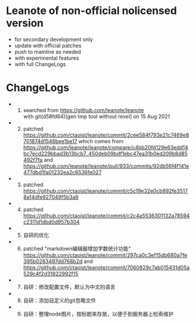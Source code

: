 # Leanote of non-official nolicensed version
* for secondary development only
* update with official patches
* push to mainline as needed
* with experimental features
* with full ChangeLogs

  

# ChangeLogs
+ 1. searched from https://github.com/leanote/leanote  
		with git(d58fd64)[gen tmp tool without revel] on 15 Aug 2021
+ 2. patched https://github.com/ctaoist/leanote/commit/2cee584f793e21c7469e8701874d1548bee1be17
		which comes from https://github.com/leanote/leanote/compare/c4bb20fd129e63edd14bc7ecd229bbad3b13bcb7..450deb09bdf1ebc47ea31b0ed209b8d85492f7fa
		and https://github.com/leanote/leanote/pull/933/commits/92db56f4f141e477dbd1fa01232ea2c6536fe027	
+ 3. patched https://github.com/ctaoist/leanote/commit/c5c19e32e0cb892fe35178a14dfe927049f5b3a9
+ 4. patched https://github.com/ctaoist/leanote/commit/c2c4a5536301132a78594c2311d1dbd0d957b304
+ 5. 自研的优化
+ 6. patched "markdown编辑器增加字数统计功能" https://github.com/ctaoist/leanote/commit/297ca0c3ef15db680a7fe395b0283497dd768b2d and https://github.com/ctaoist/leanote/commit/7060829c7ab015431d05a529c4f2d31822992f15
+ 7. 自研：修改配置文件，默认为中文的语言
+ 8. 自研：添加自定义的git忽略文件
+ 9. 自研：整理node图片，按标题来存放，以便于到服务器上检索维护